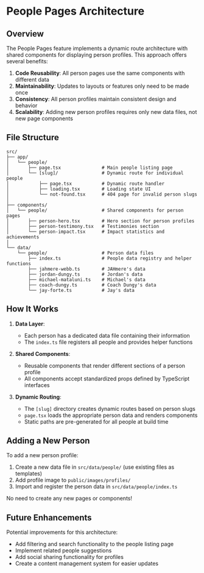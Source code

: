 # People Pages Architecture

## Overview

The People Pages feature implements a dynamic route architecture with shared components for displaying person profiles. This approach offers several benefits:

1. **Code Reusability**: All person pages use the same components with different data
2. **Maintainability**: Updates to layouts or features only need to be made once
3. **Consistency**: All person profiles maintain consistent design and behavior
4. **Scalability**: Adding new person profiles requires only new data files, not new page components

## File Structure

```
src/
├── app/
│   └── people/
│       ├── page.tsx               # Main people listing page
│       └── [slug]/                # Dynamic route for individual people
│           ├── page.tsx           # Dynamic route handler
│           ├── loading.tsx        # Loading state UI
│           └── not-found.tsx      # 404 page for invalid person slugs
│
├── components/
│   └── people/                    # Shared components for person pages
│       ├── person-hero.tsx        # Hero section for person profiles
│       ├── person-testimony.tsx   # Testimonies section
│       └── person-impact.tsx      # Impact statistics and achievements
│
└── data/
    └── people/                    # Person data files
        ├── index.ts               # People data registry and helper functions
        ├── jahmere-webb.ts        # JAHmere's data
        ├── jordan-dungy.ts        # Jordan's data
        ├── michael-mataluni.ts    # Michael's data
        ├── coach-dungy.ts         # Coach Dungy's data
        └── jay-forte.ts           # Jay's data
```

## How It Works

1. **Data Layer**:
   - Each person has a dedicated data file containing their information
   - The `index.ts` file registers all people and provides helper functions

2. **Shared Components**:
   - Reusable components that render different sections of a person profile
   - All components accept standardized props defined by TypeScript interfaces

3. **Dynamic Routing**:
   - The `[slug]` directory creates dynamic routes based on person slugs
   - `page.tsx` loads the appropriate person data and renders components
   - Static paths are pre-generated for all people at build time

## Adding a New Person

To add a new person profile:

1. Create a new data file in `src/data/people/` (use existing files as templates)
2. Add profile image to `public/images/profiles/`
3. Import and register the person data in `src/data/people/index.ts`

No need to create any new pages or components!

## Future Enhancements

Potential improvements for this architecture:

- Add filtering and search functionality to the people listing page
- Implement related people suggestions
- Add social sharing functionality for profiles
- Create a content management system for easier updates 